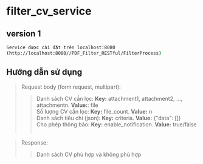 # filter_cv_service 
## version 1
```sh
Service được cài đặt trên localhost:8080
(http://localhost:8080//PDF_Filter_RESTful/FilterProcess)
```
## Hướng dẫn sử dụng
> Request body (form request, multipart):
>> Danh sách CV cần lọc: **Key:** attachment1, attachment2, ..., attachmentn. **Value:**: file <br>
>> Số lượng CV cần lọc: **Key:** file_count. **Value:** n <br>
>> Danh sách tiêu chí (json): **Key:** criteria. **Value:** {"data": []} <br>
>> Cho phép thông báo: **Key:** enable_notification. **Value:** true/false <br><br>

> Response:
>> Danh sách CV phù hợp và không phù hợp
